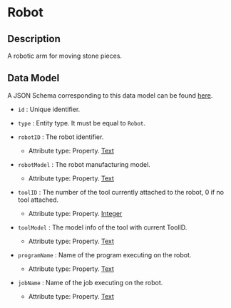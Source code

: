 # Robot

## Description

A robotic arm for moving stone pieces.

## Data Model

A JSON Schema corresponding to this data model can be found
[here](https://github.com/smart-data-models/incubated/blob/master/DIH2/JS2SF/Robot/schema.json).

-   `id` : Unique identifier.

-   `type` : Entity type. It must be equal to `Robot`.

-   `robotID` : The robot identifier.

    -   Attribute type: Property. [Text](https://schema.org/Text) 

-   `robotModel` : The robot manufacturing model.

    -   Attribute type: Property. [Text](https://schema.org/Text) 

-   `toolID` : The number of the tool currently attached to the robot, 0 if no tool attached.

    -   Attribute type: Property. [Integer](https://schema.org/Integer) 

-   `toolModel` : The model info of the tool with current ToolID.

    -   Attribute type: Property. [Text](https://schema.org/Text) 

-   `programName` : Name of the program executing on the robot.

    -   Attribute type: Property. [Text](https://schema.org/Text) 

-   `jobName` : Name of the job executing on the robot.

    -   Attribute type: Property. [Text](https://schema.org/Text) 

